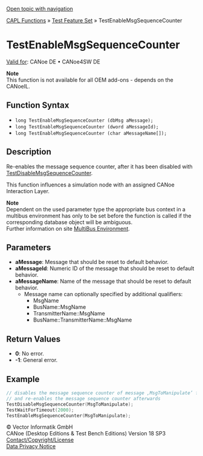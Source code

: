 [Open topic with navigation](../../../../../CANoeDEFamily.htm#Topics/CAPLFunctions/Test/Functions/CAPLfunctionTestEnableMsgSequenceCounter.md)

[CAPL Functions](../../CAPLfunctions.md) » [Test Feature Set](../CAPLfunctionsTFSOverview.md) » TestEnableMsgSequenceCounter

# TestEnableMsgSequenceCounter

[Valid for](../../../Shared/FeatureAvailability.md): CANoe DE • CANoe4SW DE

**Note**  
This function is not available for all OEM add-ons - depends on the CANoeIL.

## Function Syntax

- `long TestEnableMsgSequenceCounter (dbMsg aMessage);`
- `long TestEnableMsgSequenceCounter (dword aMessageId);`
- `long TestEnableMsgSequenceCounter (char aMessageName[]);`

## Description

Re-enables the message sequence counter, after it has been disabled with [TestDisableMsgSequenceCounter](CAPLfunctionTestDisableMsgSequenceCounter.md).

This function influences a simulation node with an assigned CANoe Interaction Layer.

**Note**  
Dependent on the used parameter type the appropriate bus context in a multibus environment has only to be set before the function is called if the corresponding database object will be ambiguous.  
Further information on site [MultiBus Environment](../../../Shared/CAPL/General/TestMultiBusEnvironment.md).

## Parameters

- **aMessage**: Message that should be reset to default behavior.
- **aMessageId**: Numeric ID of the message that should be reset to default behavior.
- **aMessageName**: Name of the message that should be reset to default behavior.
  - Message name can optionally specified by additional qualifiers:
    - MsgName
    - BusName::MsgName
    - TransmitterName::MsgName
    - BusName::TransmitterName::MsgName

## Return Values

- **0**: No error.
- **-1**: General error.

## Example

```c
// disables the message sequence counter of message ‚MsgToManipulate’ for 2000ms
// and re-enables the message sequence counter afterwards
TestDisableMsgSequenceCounter(MsgToManipulate);
TestWaitForTimeout(2000);
TestEnableMsgSequenceCounter(MsgToManipulate);
```

© Vector Informatik GmbH  
CANoe (Desktop Editions & Test Bench Editions) Version 18 SP3  
[Contact/Copyright/License](../../../Shared/ContactCopyrightLicense.md)  
[Data Privacy Notice](https://www.vector.com/int/en/company/get-info/privacy-policy/)